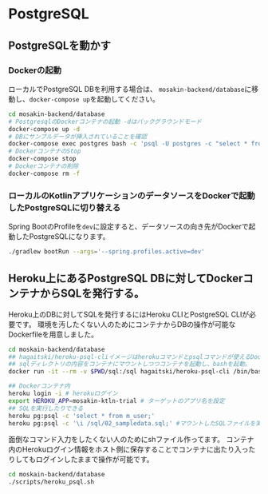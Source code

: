 # PostgreSQL

## PostgreSQLを動かす

### Dockerの起動
ローカルでPostgreSQL DBを利用する場合は、
`mosakin-backend/database`に移動し、`docker-compose up`を起動してください。

```bash
cd mosakin-backend/database
# PostgresqlのDockerコンテナの起動 -dはバックグラウンドモード
docker-compose up -d 
# DBにサンプルデータが挿入されていることを確認
docker-compose exec postgres bash -c 'psql -U postgres -c "select * from m_user"' 
# DockerコンテナのStop
docker-compose stop 
# Dockerコンテナの削除
docker-compose rm -f
```

### ローカルのKotlinアプリケーションのデータソースをDockerで起動したPostgreSQLに切り替える

Spring BootのProfileを`dev`に設定すると、データソースの向き先がDockerで起動したPostgreSQLになります。

```bash
./gradlew bootRun --args='--spring.profiles.active=dev'
```

## Heroku上にあるPostgreSQL DBに対してDockerコンテナからSQLを発行する。

Heroku上のDBに対してSQLを発行するにはHeroku CLIとPostgreSQL CLIが必要です。
環境を汚したくない人のためにコンテナからDBの操作が可能なDockerfileを用意しました。

```bash
cd moskain-backend/database
## hagaitski/heroku-psql-cliイメージはherokuコマンドとpsqlコマンドが使えるDocker Image
## sqlディレクトリの内容をコンテナにマウントしつつコンテナを起動し、bashを起動。
docker run -it --rm -v $PWD/sql:/sql hagaitski/heroku-psql-cli /bin/bash

## Dockerコンテナ内
heroku login -i # herokuログイン
export HEROKU_APP=mosakin-ktln-trial # ターゲットのアプリ名を設定
## SQLを実行したりできる
heroku pg:psql -c 'select * from m_user;' 
heroku pg:psql -c '\i /sql/02_sampledata.sql;' #マウントしたSQLファイルを実行できる
```

面倒なコマンド入力をしたくない人のためにshファイル作ってます。
コンテナ内のHerokuログイン情報をホスト側に保存することでコンテナに出たり入ったりしてもログインしたままで操作が可能です。

```bash
cd moskain-backend/database
./scripts/heroku_psql.sh
```
